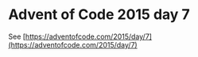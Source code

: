# Advent of Code 2015 day 7

See [https://adventofcode.com/2015/day/7](https://adventofcode.com/2015/day/7)
